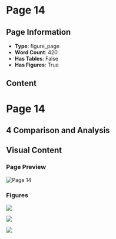 # Page 14

## Page Information

- **Type**: figure_page
- **Word Count**: 420
- **Has Tables**: False
- **Has Figures**: True

## Content

# Page 14

## 4 Comparison and Analysis

## Visual Content

### Page Preview

![Page 14](/projects/llms/images/2202.04358v1_page_14.png)

### Figures

![](/projects/llms/figures/2202.04358v1_page_14_figure_1.png)


![](/projects/llms/figures/2202.04358v1_page_14_figure_2.png)


![](/projects/llms/figures/2202.04358v1_page_14_figure_3.png)

